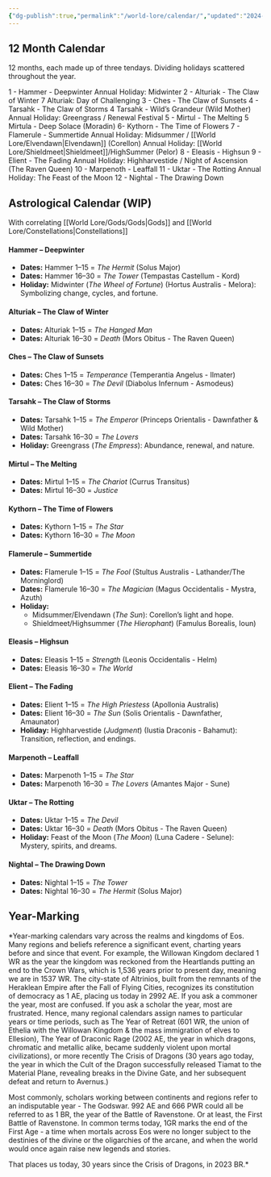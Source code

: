 ```yaml
---
{"dg-publish":true,"permalink":"/world-lore/calendar/","updated":"2024-12-27T12:57:22.335-06:00"}
---
```


## 12 Month Calendar

12 months, each made up of three tendays. Dividing holidays scattered throughout the year. 

1 - Hammer - Deepwinter
	Annual Holiday: Midwinter
2 - Alturiak - The Claw of Winter
	7 Alturiak: Day of Challenging
3 - Ches - The Claw of Sunsets
4 - Tarsahk - The Claw of Storms
	4 Tarsahk - Wild’s Grandeur (Wild Mother)
Annual Holiday: Greengrass / Renewal Festival
5 - Mirtul - The Melting
	5 Mirtula - Deep Solace (Moradin)
6- Kythorn - The Time of Flowers
7 - Flamerule - Summertide
Annual Holiday: Midsummer / [[World Lore/Elvendawn\|Elvendawn]] (Corellon)
Annual Holiday: [[World Lore/Shieldmeet\|Shieldmeet]]/HighSummer (Pelor)
8 - Eleasis - Highsun
9 - Elient - The Fading
Annual Holiday: Highharvestide / Night of Ascension (The Raven Queen)
10 - Marpenoth - Leaffall
11 - Uktar - The Rotting
Annual Holiday: The Feast of the Moon
12 - Nightal - The Drawing Down
## Astrological Calendar (WIP)

With correlating [[World Lore/Gods/Gods\|Gods]] and [[World Lore/Constellations\|Constellations]]
#### **Hammer – Deepwinter**
- **Dates:** Hammer 1–15 = _The Hermit_ (Solus Major)
- **Dates:** Hammer 16–30 = _The Tower_ (Tempastas Castellum - Kord)
- **Holiday:** Midwinter (_The Wheel of Fortune_) (Hortus Australis - Melora): Symbolizing change, cycles, and fortune.
#### **Alturiak – The Claw of Winter**
- **Dates:** Alturiak 1–15 = _The Hanged Man_
- **Dates:** Alturiak 16–30 = _Death_ (Mors Obitus - The Raven Queen)
#### **Ches – The Claw of Sunsets**
- **Dates:** Ches 1–15 = _Temperance_ (Temperantia Angelus - Ilmater)
- **Dates:** Ches 16–30 = _The Devil_ (Diabolus Infernum - Asmodeus)
#### **Tarsahk – The Claw of Storms**
- **Dates:** Tarsahk 1–15 = _The Emperor_ (Princeps Orientalis - Dawnfather & Wild Mother)
- **Dates:** Tarsahk 16–30 = _The Lovers_
- **Holiday:** Greengrass (_The Empress_): Abundance, renewal, and nature.
#### **Mirtul – The Melting**
- **Dates:** Mirtul 1–15 = _The Chariot_ (Currus Transitus)
- **Dates:** Mirtul 16–30 = _Justice_
#### **Kythorn – The Time of Flowers**
- **Dates:** Kythorn 1–15 = _The Star_
- **Dates:** Kythorn 16–30 = _The Moon_
#### **Flamerule – Summertide**
- **Dates:** Flamerule 1–15 = _The Fool_ (Stultus Australis - Lathander/The Morninglord)
- **Dates:** Flamerule 16–30 = _The Magician_ (Magus Occidentalis - Mystra, Azuth)
- **Holiday:**
    - Midsummer/Elvendawn (_The Sun_): Corellon’s light and hope.
    - Shieldmeet/Highsummer (_The Hierophant_) (Famulus Borealis, Ioun)
#### **Eleasis – Highsun**
- **Dates:** Eleasis 1–15 = _Strength_ (Leonis Occidentalis - Helm)
- **Dates:** Eleasis 16–30 = _The World_
#### **Elient – The Fading**
- **Dates:** Elient 1–15 = _The High Priestess_ (Apollonia Australis)
- **Dates:** Elient 16–30 = _The Sun_ (Solis Orientalis - Dawnfather, Amaunator)
- **Holiday:** Highharvestide (_Judgment_) (Iustia Draconis - Bahamut): Transition, reflection, and endings.
#### **Marpenoth – Leaffall**
- **Dates:** Marpenoth 1–15 = _The Star_
- **Dates:** Marpenoth 16–30 = _The Lovers_ (Amantes Major - Sune)
#### **Uktar – The Rotting**
- **Dates:** Uktar 1–15 = _The Devil_
- **Dates:** Uktar 16–30 = _Death_ (Mors Obitus - The Raven Queen)
- **Holiday:** Feast of the Moon (_The Moon_) (Luna Cadere - Selune): Mystery, spirits, and dreams.
#### **Nightal – The Drawing Down**
- **Dates:** Nightal 1–15 = _The Tower_
- **Dates:** Nightal 16–30 = _The Hermit_ (Solus Major)
## Year-Marking

*Year-marking calendars vary across the realms and kingdoms of Eos. Many regions and beliefs reference a significant event, charting years before and since that event. For example, the Willowan Kingdom declared 1 WR as the year the kingdom was reckoned from the Heartlands putting an end to the Crown Wars, which is 1,536 years prior to present day, meaning we are in 1537 WR. The city-state of Altrinios, built from the remnants of the Heraklean Empire after the Fall of Flying Cities, recognizes its constitution of democracy as 1 AE, placing us today in 2992 AE. If you ask a commoner the year, most are confused. If you ask a scholar the year, most are frustrated. Hence, many regional calendars assign names to particular years or time periods, such as The Year of Retreat (601 WR, the union of Ethelia with the Willowan Kingdom & the mass immigration of elves to Ellesion), The Year of Draconic Rage (2002 AE, the year in which dragons, chromatic and metallic alike, became suddenly violent upon mortal civilizations), or more recently The Crisis of Dragons (30 years ago today, the year in which the Cult of the Dragon successfully released Tiamat to the Material Plane, revealing breaks in the Divine Gate, and her subsequent defeat and return to Avernus.)

Most commonly, scholars working between continents and regions refer to an indisputable year - The Godswar. 992 AE and 666 PWR could all be referred to as 1 BR, the year of the Battle of Ravenstone. Or at least, the First Battle of Ravenstone. In common terms today, 1GR marks the end of the First Age - a time when mortals across Eos were no longer subject to the destinies of the divine or the oligarchies of the arcane, and when the world would once again raise new legends and stories. 

That places us today, 30 years since the Crisis of Dragons, in 2023 BR.*

